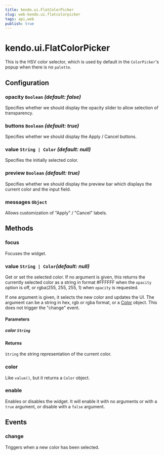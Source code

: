 ```yaml
---
title: kendo.ui.FlatColorPicker
slug: web-kendo.ui.flatcolorpicker
tags: api,web
publish: true
---
```


# kendo.ui.FlatColorPicker

This is the HSV color selector, which is used by default in the
`ColorPicker`'s popup when there is no `palette`.

## Configuration

### opacity `Boolean` *(default: false)*

Specifies whether we should display the opacity slider to allow
selection of transparency.

### buttons `Boolean` *(default: true)*

Specifies whether we should display the Apply / Cancel buttons.

### value `String | Color` *(default: null)*

Specifies the initially selected color.

### preview `Boolean` *(default: true)*

Specifies whether we should display the preview bar which displays the
current color and the input field.

### messages `Object`

Allows customization of "Apply" / "Cancel" labels.

## Methods

### focus

Focuses the widget.

### value `String | Color`*(default: null)*

Get or set the selected color. If no argument is given, this returns the
currently selected color as a string in format #FFFFFF when the `opacity`
option is off, or rgba(255, 255, 255, 1) when `opacity` is requested.

If one argument is given, it selects the new color and updates the UI.  The
argument can be a string in hex, rgb or rgba format, or a [Color][] object.
This does not trigger the "change" event.

#### Parameters

##### color `String`

#### Returns

`String` the string representation of the current color.

### color

Like `value()`, but it returns a `Color` object.

### enable

Enables or disables the widget.  It will enable it with no arguments
or with a `true` argument, or disable with a `false` argument.

## Events

### change

Triggers when a new color has been selected.

[parseColor]: ../framework/kendo#parseColor
[Color]: ../framework/kendo#Color
